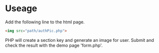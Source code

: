 # Useage

Add the following line to the html page.
```html
<img src="path/authPic.php">
```

PHP will create a section key and generate an image for user.
Submit and check the result with the demo page 'form.php'.